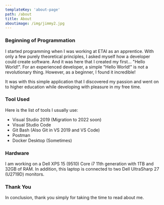 ```yaml
---
templateKey: 'about-page'
path: /about
title: About
aboutimage: /img/jimmy2.jpg
---
```

### Beginning of Programmation
I started programming when I was working at ETAI as an apprentice. With only a few purely theoretical principles, I asked myself how a developer could create software. And it was here that I created my first... "Hello World!". For an experienced developer, a simple "Hello World!" is not a revolutionary thing.
However, as a beginner, I found it incredible! 

It was with this simple application that I discovered my passion and went on to higher education while developing with pleasure in my free time.

### Tool Used
Here is the list of tools I usually use:
- Visual Studio 2019 (Migration to 2022 soon)
- Visual Studio Code
- Git Bash (Also Git in VS 2019 and VS Code)
- Postman
- Docker Desktop (Sometimes)

### Hardware
I am working on a Dell XPS 15 (9510) Core i7 11th generation with 1TB and 32GB of RAM.
In addition, this laptop is connected to two Dell UltraSharp 27 (U2719D) monitors.

### Thank You
In conclusion, thank you simply for taking the time to read about me.

